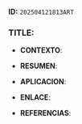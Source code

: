 **ID:** `202504121813ART`

### TITLE:

- **CONTEXTO**: 
    
- **RESUMEN**: 
    
- **APLICACION**: 

- **ENLACE**: 

* **REFERENCIAS**: